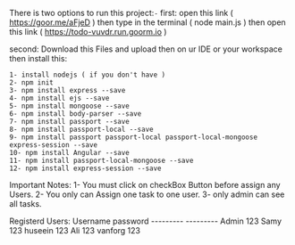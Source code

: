 There is two options to run this project:`-`
  first: open this link ( https://goor.me/aFjeD ) then type in the terminal ( node main.js ) then open this link (	https://todo-vuvdr.run.goorm.io )
  
  second: Download this Files and upload then on ur IDE or your workspace then install this:
  
    1- install nodejs ( if you don't have )
    2- npm init
    3- npm install express --save
    4- npm install ejs --save
    5- npm install mongoose --save
    6- npm install body-parser --save
    7- npm install passport --save
    8- npm install passport-local --save
    9- npm install passport passport-local passport-local-mongoose express-session --save
    10- npm install Angular --save
    11- npm install passport-local-mongoose --save
    12- npm install express-session --save



Important Notes: 1- You must click on checkBox Button before assign any Users.
                 2- You only can Assign one task to one user.
                 3- only admin can see all tasks.
                 
                 

Registerd Users: Username   password 
                ---------   ---------
                Admin         123
                Samy          123
                huseein       123
                Ali           123
                vanforg       123


